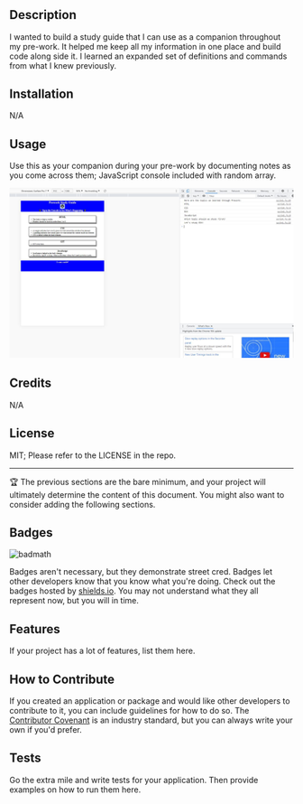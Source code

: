 # <Prework Study Guide Webpage>

## Description

I wanted to build a study guide that I can use as a companion throughout my pre-work. It helped me keep all my information in one place and build code along side it. I learned an expanded set of definitions and commands from what I knew previously.


## Installation

N/A

## Usage

Use this as your companion during your pre-work by documenting notes as you come across them; JavaScript console included with random array. 

![alt text](prework-study-guide\assets\Capture.JPG)

## Credits

N/A

## License

MIT; Please refer to the LICENSE in the repo.

---

🏆 The previous sections are the bare minimum, and your project will ultimately determine the content of this document. You might also want to consider adding the following sections.

## Badges

![badmath](https://img.shields.io/github/languages/top/nielsenjared/badmath)

Badges aren't necessary, but they demonstrate street cred. Badges let other developers know that you know what you're doing. Check out the badges hosted by [shields.io](https://shields.io/). You may not understand what they all represent now, but you will in time.

## Features

If your project has a lot of features, list them here.

## How to Contribute

If you created an application or package and would like other developers to contribute to it, you can include guidelines for how to do so. The [Contributor Covenant](https://www.contributor-covenant.org/) is an industry standard, but you can always write your own if you'd prefer.

## Tests

Go the extra mile and write tests for your application. Then provide examples on how to run them here.